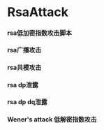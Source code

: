 # RsaAttack

#### rsa低加密指数攻击脚本
#### rsa广播攻击
#### rsa共模攻击
#### rsa  dp泄露
#### rsa  dp  dq泄露
#### Wener's attack 低解密指数攻击

